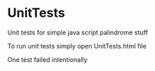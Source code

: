 # UnitTests
Unit tests for simple java script palindrome stuff

To run unit tests simply open UnitTests.html file

One test failed intentionally 
